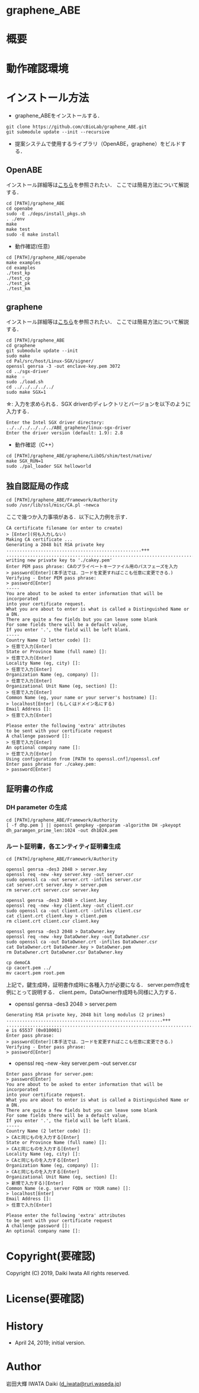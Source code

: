 # graphene_ABE

# 概要


# 動作確認環境


# インストール方法
+ graphene_ABEをインストールする．

```
git clone https://github.com/cBioLab/graphene_ABE.git
git submodule update --init --recursive
```

+ 提案システムで使用するライブラリ（OpenABE，graphene）をビルドする．

## OpenABE
インストール詳細等は[こちら](https://github.com/zeutro/openabe)を参照されたい．
ここでは簡易方法について解説する．

```
cd [PATH]/graphene_ABE
cd openabe
sudo -E ./deps/install_pkgs.sh
. ./env
make
make test
sudo -E make install
```

+ 動作確認(任意)
```
cd [PATH]/graphene_ABE/openabe
make examples
cd examples
./test_kp
./test_cp
./test_pk
./test_km
```


## graphene
インストール詳細等は[こちら](https://github.com/zeutro/openabe)を参照されたい．
ここでは簡易方法について解説する．

```
cd [PATH]/graphene_ABE
cd graphene
git submodule update --init
sudo make
cd Pal/src/host/Linux-SGX/signer/
openssl genrsa -3 -out enclave-key.pem 3072
cd ../sgx-driver
make  ☆
sudo ./load.sh
cd ../../../../../
sudo make SGX=1
```

☆: 入力を求められる．SGX driverのディレクトリとバージョンを以下のように入力する．

```
Enter the Intel SGX driver directory: ../../../../../../ABE_graphene/linux-sgx-driver
Enter the driver version (default: 1.9): 2.8
```

+ 動作確認（C++）
```
cd [PATH]/graphene_ABE/graphene/LibOS/shim/test/native/
make SGX_RUN=1
sudo ./pal_loader SGX helloworld
```


## 独自認証局の作成
```
cd [PATH]/graphene_ABE/Framework/Authority
sudo /usr/lib/ssl/misc/CA.pl -newca
```

ここで幾つか入力事項がある．以下に入力例を示す．
```
CA certificate filename (or enter to create)
> [Enter](何も入力しない) 
Making CA certificate ...
Generating a 2048 bit RSA private key
...................................................+++
...............................................................................................................................+++
writing new private key to './cakey.pem'
Enter PEM pass phrase: CAのプライベートキーファイル用のパスフェーズを入力
> password[Enter](本手法では．コードを変更すればここも任意に変更できる．)
Verifying - Enter PEM pass phrase: 
> password[Enter] 
-----
You are about to be asked to enter information that will be incorporated
into your certificate request.
What you are about to enter is what is called a Distinguished Name or a DN.
There are quite a few fields but you can leave some blank
For some fields there will be a default value,
If you enter '.', the field will be left blank.
-----
Country Name (2 letter code) []: 
> 任意で入力[Enter] 
State or Province Name (full name) []:
> 任意で入力[Enter] 
Locality Name (eg, city) []:
> 任意で入力[Enter] 
Organization Name (eg, company) []:
> 任意で入力[Enter] 
Organizational Unit Name (eg, section) []:
> 任意で入力[Enter] 
Common Name (eg, your name or your server's hostname) []:
> localhost[Enter] (もしくはドメイン名にする)
Email Address []:
> 任意で入力[Enter] 

Please enter the following 'extra' attributes
to be sent with your certificate request
A challenge password []:
> 任意で入力[Enter] 
An optional company name []:
> 任意で入力[Enter] 
Using configuration from [PATH to openssl.cnf]/openssl.cnf
Enter pass phrase for ./cakey.pem: 
> password[Enter] 
```

## 証明書の作成
### DH parameter の生成
```
cd [PATH]/graphene_ABE/Framework/Authority
[ -f dhp.pem ] || openssl genpkey -genparam -algorithm DH -pkeyopt dh_paramgen_prime_len:1024 -out dh1024.pem
```

### ルート証明書，各エンティティ証明書生成
```
cd [PATH]/graphene_ABE/Framework/Authority

openssl genrsa -des3 2048 > server.key
openssl req -new -key server.key -out server.csr
sudo openssl ca -out server.crt -infiles server.csr
cat server.crt server.key > server.pem
rm server.crt server.csr server.key

openssl genrsa -des3 2048 > client.key
openssl req -new -key client.key -out client.csr
sudo openssl ca -out client.crt -infiles client.csr
cat client.crt client.key > client.pem
rm client.crt client.csr client.key

openssl genrsa -des3 2048 > DataOwner.key
openssl req -new -key DataOwner.key -out DataOwner.csr
sudo openssl ca -out DataOwner.crt -infiles DataOwner.csr
cat DataOwner.crt DataOwner.key > DataOwner.pem
rm DataOwner.crt DataOwner.csr DataOwner.key

cp demoCA
cp cacert.pem ../
mv cacert.pem root.pem
```

上記で，鍵生成時，証明書作成時に各種入力が必要になる．
server.pem作成を例にとって説明する．
client.pem，DataOwner作成時も同様に入力する．

+ openssl genrsa -des3 2048 > server.pem
```
Generating RSA private key, 2048 bit long modulus (2 primes)
...........................................................+++
.....................................................................................................................................................................................+++
e is 65537 (0x010001)
Enter pass phrase:
> password[Enter](本手法では．コードを変更すればここも任意に変更できる．)
Verifying - Enter pass phrase:
> password[Enter]
```

+ openssl req -new -key server.pem -out server.csr
```
Enter pass phrase for server.pem:
> password[Enter]
You are about to be asked to enter information that will be incorporated
into your certificate request.
What you are about to enter is what is called a Distinguished Name or a DN.
There are quite a few fields but you can leave some blank
For some fields there will be a default value,
If you enter '.', the field will be left blank.
-----
Country Name (2 letter code) []:
> CAと同じものを入力する[Enter] 
State or Province Name (full name) []:
> CAと同じものを入力する[Enter]
Locality Name (eg, city) []:
> CAと同じものを入力する[Enter]
Organization Name (eg, company) []:
> CAと同じものを入力する[Enter]
Organizational Unit Name (eg, section) []:
> 新規で入力する)[Enter]
Common Name (e.g. server FQDN or YOUR name) []:
> localhost[Enter]
Email Address []:
> 任意で入力[Enter]

Please enter the following 'extra' attributes
to be sent with your certificate request
A challenge password []:
An optional company name []:
```










# Copyright(要確認)
Copyright (C) 2019, Daiki Iwata All rights reserved.

# License(要確認)

# History
+ April 24, 2019; initial version.

# Author
岩田大輝 IWATA Daiki (d_iwata@ruri.waseda.jp)